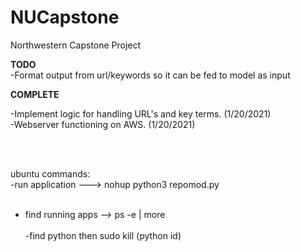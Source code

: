 # NUCapstone
Northwestern Capstone Project 


<b>TODO </b>
<br>
-Format output from url/keywords so it can be fed to model as input
<br>

<b>COMPLETE</b>

-Implement logic for handling URL's and key terms. (1/20/2021) <br>
-Webserver functioning on AWS. (1/20/2021)

<br>
<br>



ubuntu commands:<br>
-run application ---> nohup python3 repomod.py <br><br>
- find running apps --> ps -e | more <br><br>
-find python  then sudo kill (python id)

